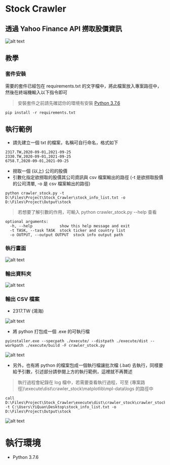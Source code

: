 # Stock Crawler

## 透過 Yahoo Finance API 撈取股價資訊

![alt text](https://imgur.com/9mefRne.png)

## 教學
### 套件安裝
需要的套件已經包在 requirements.txt 的文字檔中，將此檔案放入專案路徑中，然後在終端機輸入以下指令即可
> 安裝套件之前請先確認你的環境有安裝 [Python 3.7.6](https://www.python.org/downloads/release/python-376/)
```
pip install -r requirements.txt
```

## 執行範例
* 請先建立一個 txt 的檔案，名稱可自行命名，格式如下
```
2317.TW,2020-09-01,2021-09-25
2330.TW,2020-09-01,2021-09-25
6758.T,2020-09-01,2021-09-25
```

* 撈取一個 (以上) 公司的股價
* 引數化指定欲撈取的股價其公司資訊與 csv 檔案輸出的路徑 (-t 是欲撈取股價的公司清單, -o 是 csv 檔案輸出的路徑)

```
python crawler_stock.py -t D:\Files\Project\Stock_Crawler\stock_info_list.txt -o D:\Files\Project\Output\stock
```
> 若想要了解引數的作用，可輸入 python crawler_stock.py --help 查看

```
optional arguments:
  -h, --help            show this help message and exit
  -t TASK, --task TASK  stock ticker and country list
  -o OUTPUT, --output OUTPUT  stock info output path
```

### 執行畫面
![alt text](https://imgur.com/F2fYuOY.png)

### 輸出資料夾
![alt text](https://imgur.com/SNMz0I3.png)

### 輸出 CSV 檔案

* 2317.TW (鴻海)

![alt text](https://imgur.com/dp3Y39K.png)

* 將 python 打包成一個 .exe 的可執行檔

```
pyinstaller.exe --specpath ./execute/ --distpath ./execute/dist --workpath ./execute/build -F crawler_stock.py
```
![alt text](https://imgur.com/m35Aun6.png)

* 另外，也有將 python 的檔案包成一個執行檔讓批次檔 (.bat) 去執行，同樣要給予引數，引述部分請參閱上方的執行範例，這裡就不再贅述

> 執行過程會紀錄在 log 檔中，若需要查看執行過程，可至 {專案路徑}\execute\dist\crawler_stock\matplotlib\mpl-data\logs 的路徑中
```
call D:\Files\Project\Stock_Crawler\execute\dist\crawler_stock\crawler_stock.exe -t C:\Users\YiQuan\Desktop\stock_info_list.txt -o D:\Files\Project\Output\stock
```

![alt text](https://imgur.com/gU0sVEz.png)

# 執行環境
* Python 3.7.6

